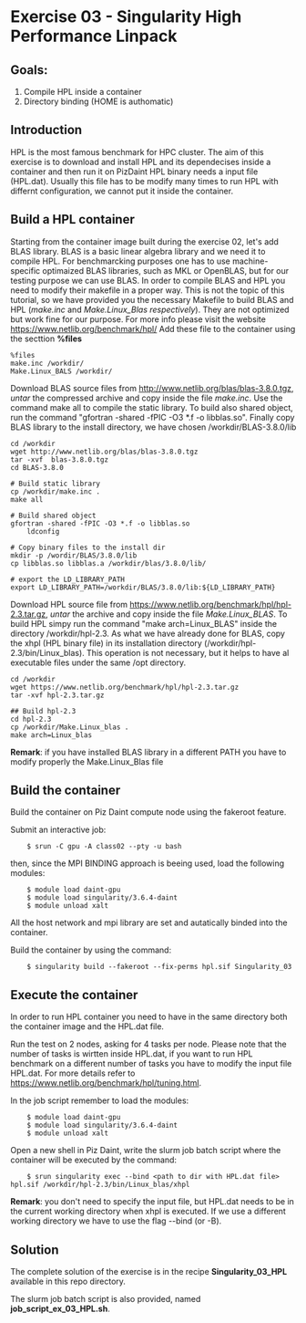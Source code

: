 Exercise 03 - Singularity High Performance Linpack 
==================================================

Goals: 
------

1. Compile HPL inside a container
2. Directory binding (HOME is authomatic) 


Introduction 
-------------
HPL is the most famous benchmark for HPC cluster. The aim of this exercise is to download and install HPL and its dependecises inside a container and then run it on PizDaint
HPL binary needs a input file (HPL.dat). Usually this file has to be modify many times to run HPL with differnt configuration, we cannot put it inside the container.


Build a HPL container
---------------------

Starting from the container image built during the exercise 02, let's add BLAS library. BLAS is a basic linear algebra library and we need it to compile HPL.
For benchmarcking purposes one has to use machine-specific optimaized BLAS libraries, such as MKL or OpenBLAS, but for our testing purpose we can use BLAS.
In order to compile BLAS and HPL you need to modify their makefile in a proper way. This is not the topic of this tutorial, so we have provided you the necessary Makefile to build BLAS and HPL (*make.inc* and *Make.Linux\_Blas respectively*). They are not optimized but work fine for our purpose. For more info please visit the website <https://www.netlib.org/benchmark/hpl/>
Add these file to the container using the secttion **%files**

	%files
	make.inc /workdir/
	Make.Linux_BALS /workdir/

Download BLAS source files from <http://www.netlib.org/blas/blas-3.8.0.tgz>, *untar* the compressed archive and copy inside the file *make.inc*. Use the command make all to compile the static library. To build also shared object, run the command "gfortran -shared -fPIC -O3 \*.f -o libblas.so". Finally copy BLAS library to the install directory, we have chosen /workdir/BLAS-3.8.0/lib

	cd /workdir
	wget http://www.netlib.org/blas/blas-3.8.0.tgz
	tar -xvf  blas-3.8.0.tgz
	cd BLAS-3.8.0
	
	# Build static library
	cp /workdir/make.inc .
	make all
	
	# Build shared object
	gfortran -shared -fPIC -O3 *.f -o libblas.so
        ldconfig
	
	# Copy binary files to the install dir
	mkdir -p /wordir/BLAS/3.8.0/lib
	cp libblas.so libblas.a /workdir/blas/3.8.0/lib/
	
	# export the LD_LIBRARY_PATH
	export LD_LIBRARY_PATH=/workdir/BLAS/3.8.0/lib:${LD_LIBRARY_PATH}

Download HPL source file from <https://www.netlib.org/benchmark/hpl/hpl-2.3.tar.gz>, *untar* the archive and copy inside the file *Make.Linux_BLAS*. To build HPL simpy run the command "make arch=Linux\_BLAS" inside the directory /workdir/hpl-2.3. As what we have already done for BLAS, copy the xhpl (HPL binary file) in its installation directory (/workdir/hpl-2.3/bin/Linux\_blas). This operation is not necessary, but it helps to have al executable files under the same /opt directory.

	cd /workdir
	wget https://www.netlib.org/benchmark/hpl/hpl-2.3.tar.gz
	tar -xvf hpl-2.3.tar.gz
	
	## Build hpl-2.3
	cd hpl-2.3
	cp /workdir/Make.Linux_blas .
	make arch=Linux_blas
	
**Remark**: if you have installed BLAS library in a different PATH you have to modify properly the Make.Linux\_Blas file


Build the container 
-------------------

Build the container on Piz Daint compute node using the fakeroot feature.

Submit an interactive job:

        $ srun -C gpu -A class02 --pty -u bash

then, since the MPI BINDING approach is beeing used,  load the following modules:

        $ module load daint-gpu
        $ module load singularity/3.6.4-daint
        $ module unload xalt

All the host network and mpi library are set and autatically binded into the container.

Build the container by using the command:

        $ singularity build --fakeroot --fix-perms hpl.sif Singularity_03


Execute the container
---------------------

In order to run HPL container you need to have in the same directory both the container image and the HPL.dat file. 

Run the test on 2 nodes, asking for 4 tasks per node. Please note that the number of tasks is wirtten inside HPL.dat, if you want to run HPL benchmark on a different number of tasks you have to modify the input file HPL.dat. For more details refer to <https://www.netlib.org/benchmark/hpl/tuning.html>. 

In the job script remember to load the modules:

        $ module load daint-gpu
        $ module load singularity/3.6.4-daint
        $ module unload xalt

Open a new shell in Piz Daint, write the slurm job batch script where the container will be executed by the command:

        $ srun singularity exec --bind <path to dir with HPL.dat file> hpl.sif /workdir/hpl-2.3/bin/Linux_blas/xhpl


**Remark**: you don't need to specify the input file, but HPL.dat needs to be in the current working directory when xhpl is executed. If we use a different working directory we have to use the flag --bind (or -B).


Solution
--------

The complete solution of the exercise is in the recipe **Singularity\_03\_HPL**  available in this repo directory.

The slurm job batch script is also provided, named **job\_script\_ex\_03\_HPL.sh**.

